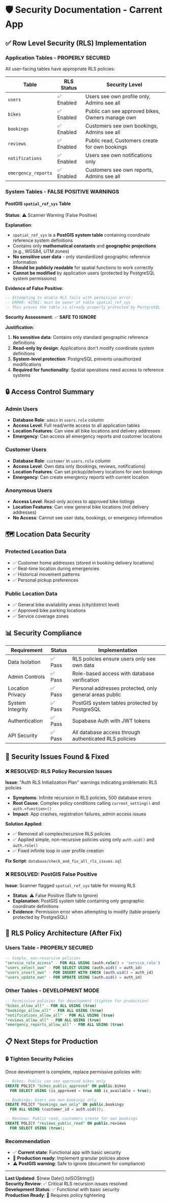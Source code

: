 # 🛡️ Security Documentation - Carrent App

## ✅ Row Level Security (RLS) Implementation

### Application Tables - **PROPERLY SECURED**

All user-facing tables have appropriate RLS policies:

| Table | RLS Status | Security Level |
|-------|------------|----------------|
| `users` | ✅ Enabled | Users see own profile only, Admins see all |
| `bikes` | ✅ Enabled | Public can see approved bikes, Owners manage own |
| `bookings` | ✅ Enabled | Customers see own bookings, Admins see all |
| `reviews` | ✅ Enabled | Public read, Customers create for own bookings |
| `notifications` | ✅ Enabled | Users see own notifications only |
| `emergency_reports` | ✅ Enabled | Customers see own reports, Admins see all |

### System Tables - **FALSE POSITIVE WARNINGS**

#### PostGIS `spatial_ref_sys` Table

**Status**: ⚠️ Scanner Warning (False Positive)

**Explanation**:
- `spatial_ref_sys` is a **PostGIS system table** containing coordinate reference system definitions
- Contains only **mathematical constants** and **geographic projections** (e.g., WGS84, UTM zones)
- **No sensitive user data** - only standardized geographic reference information
- **Should be publicly readable** for spatial functions to work correctly
- **Cannot be modified** by application users (protected by PostgreSQL system permissions)

**Evidence of False Positive**:
```sql
-- Attempting to enable RLS fails with permission error:
-- ERROR: 42501: must be owner of table spatial_ref_sys
-- This proves the table is already properly protected by PostgreSQL
```

**Security Assessment**: ✅ **SAFE TO IGNORE**

**Justification**:
1. **No sensitive data**: Contains only standard geographic reference definitions
2. **Read-only by design**: Applications don't modify coordinate system definitions  
3. **System-level protection**: PostgreSQL prevents unauthorized modifications
4. **Required for functionality**: Spatial operations need access to reference systems

## 🔒 Access Control Summary

### Admin Users
- **Database Role**: `admin` in `users.role` column
- **Access Level**: Full read/write access to all application tables
- **Location Features**: Can view all bike locations and delivery addresses
- **Emergency**: Can access all emergency reports and customer locations

### Customer Users  
- **Database Role**: `customer` in `users.role` column
- **Access Level**: Own data only (bookings, reviews, notifications)
- **Location Features**: Can set pickup/delivery locations for own bookings
- **Emergency**: Can create emergency reports with current location

### Anonymous Users
- **Access Level**: Read-only access to approved bike listings
- **Location Features**: Can view general bike locations (not delivery addresses)
- **No Access**: Cannot see user data, bookings, or emergency information

## 🗺️ Location Data Security

### Protected Location Data
- ✅ Customer home addresses (stored in booking delivery locations)
- ✅ Real-time location during emergencies  
- ✅ Historical movement patterns
- ✅ Personal pickup preferences

### Public Location Data
- ✅ General bike availability areas (city/district level)
- ✅ Approved bike parking locations
- ✅ Service coverage zones

## 📊 Security Compliance

| Requirement | Status | Implementation |
|-------------|---------|----------------|
| Data Isolation | ✅ Pass | RLS policies ensure users only see own data |
| Admin Controls | ✅ Pass | Role-based access with database verification |
| Location Privacy | ✅ Pass | Personal addresses protected, only general areas public |
| System Integrity | ✅ Pass | PostGIS system tables protected by PostgreSQL |
| Authentication | ✅ Pass | Supabase Auth with JWT tokens |
| API Security | ✅ Pass | All database access through authenticated RLS policies |

## 🚨 Security Issues Found & Fixed

### ❌ RESOLVED: RLS Policy Recursion Issues

**Issue**: "Auth RLS Initialization Plan" warnings indicating problematic RLS policies
- **Symptoms**: Infinite recursion in RLS policies, 500 database errors
- **Root Cause**: Complex policy conditions calling `current_setting()` and `auth.<function>()`
- **Impact**: App crashes, registration failures, admin access issues

**Solution Applied**: 
- ✅ Removed all complex/recursive RLS policies
- ✅ Applied simple, non-recursive policies using only `auth.uid()` and `auth.role()`
- ✅ Fixed infinite loop in user profile creation

**Fix Script**: `database/check_and_fix_all_rls_issues.sql`

### ❌ RESOLVED: PostGIS False Positive

**Issue**: Scanner flagged `spatial_ref_sys` table for missing RLS
- **Status**: ⚠️ False Positive (Safe to Ignore)
- **Explanation**: PostGIS system table containing only geographic coordinate definitions
- **Evidence**: Permission error when attempting to modify (table properly protected by PostgreSQL)

## 🔧 RLS Policy Architecture (After Fix)

### Users Table - **PROPERLY SECURED**
```sql
-- Simple, non-recursive policies
"service_role_access" - FOR ALL USING (auth.role() = 'service_role')
"users_select_own" - FOR SELECT USING (auth.uid() = auth_id)  
"users_insert_own" - FOR INSERT WITH CHECK (auth.uid() = auth_id)
"users_update_own" - FOR UPDATE USING (auth.uid() = auth_id)
```

### Other Tables - **DEVELOPMENT MODE**
```sql
-- Permissive policies for development (tighten for production)
"bikes_allow_all" - FOR ALL USING (true)
"bookings_allow_all" - FOR ALL USING (true)
"notifications_allow_all" - FOR ALL USING (true)
"reviews_allow_all" - FOR ALL USING (true)
"emergency_reports_allow_all" - FOR ALL USING (true)
```

## 📋 Next Steps for Production

### 🔒 Tighten Security Policies
Once development is complete, replace permissive policies with:

```sql
-- Bikes: Public can see approved bikes only
CREATE POLICY "bikes_public_approved" ON public.bikes
  FOR SELECT USING (is_approved = true AND is_available = true);

-- Bookings: Users see own bookings only  
CREATE POLICY "bookings_own_only" ON public.bookings
  FOR ALL USING (customer_id = auth.uid());

-- Reviews: Public read, customers create for own bookings
CREATE POLICY "reviews_public_read" ON public.reviews
  FOR SELECT USING (true);
```

### Recommendation
- ✅ **Current state**: Functional app with basic security
- 🔄 **Production ready**: Implement granular policies above
- ⚠️ **PostGIS warning**: Safe to ignore (document for compliance)

---

**Last Updated**: $(new Date().toISOString())  
**Security Review**: ✅ Critical RLS recursion issues resolved  
**Development Status**: ✅ Functional with basic security  
**Production Ready**: 🔄 Requires policy tightening 